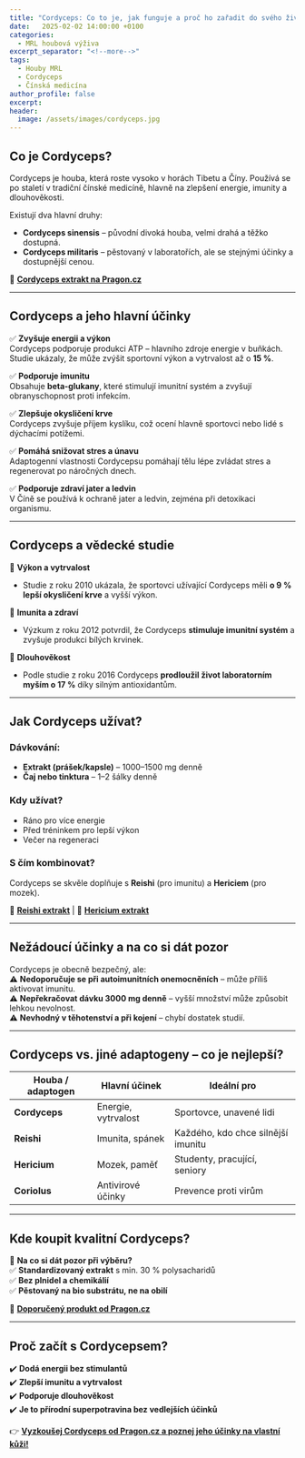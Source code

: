 ```yaml
---
title: "Cordyceps: Co to je, jak funguje a proč ho zařadit do svého života?"
date:   2025-02-02 14:00:00 +0100
categories: 
  - MRL houbová výživa
excerpt_separator: "<!--more-->"
tags:
  - Houby MRL
  - Cordyceps
  - Čínská medicína
author_profile: false
excerpt: 
header:
  image: /assets/images/cordyceps.jpg
---
```


## **Co je Cordyceps?**  
Cordyceps je houba, která roste vysoko v horách Tibetu a Číny. Používá se po staletí v tradiční čínské medicíně, hlavně na zlepšení energie, imunity a dlouhověkosti.  

Existují dva hlavní druhy:  
- **Cordyceps sinensis** – původní divoká houba, velmi drahá a těžko dostupná.  
- **Cordyceps militaris** – pěstovaný v laboratořích, ale se stejnými účinky a dostupnější cenou.  

🔗 [**Cordyceps extrakt na Pragon.cz**](https://www.pragon.cz/cordyceps-mrl-housenice-cinska-c467)  

---

## **Cordyceps a jeho hlavní účinky**  

✅ **Zvyšuje energii a výkon**  
Cordyceps podporuje produkci ATP – hlavního zdroje energie v buňkách. Studie ukázaly, že může zvýšit sportovní výkon a vytrvalost až o **15 %**.  

✅ **Podporuje imunitu**  
Obsahuje **beta-glukany**, které stimulují imunitní systém a zvyšují obranyschopnost proti infekcím.  

✅ **Zlepšuje okysličení krve**  
Cordyceps zvyšuje příjem kyslíku, což ocení hlavně sportovci nebo lidé s dýchacími potížemi.  

✅ **Pomáhá snižovat stres a únavu**  
Adaptogenní vlastnosti Cordycepsu pomáhají tělu lépe zvládat stres a regenerovat po náročných dnech.  

✅ **Podporuje zdraví jater a ledvin**  
V Číně se používá k ochraně jater a ledvin, zejména při detoxikaci organismu.  

---

## **Cordyceps a vědecké studie**  

📌 **Výkon a vytrvalost**  
- Studie z roku 2010 ukázala, že sportovci užívající Cordyceps měli **o 9 % lepší okysličení krve** a vyšší výkon.  

📌 **Imunita a zdraví**  
- Výzkum z roku 2012 potvrdil, že Cordyceps **stimuluje imunitní systém** a zvyšuje produkci bílých krvinek.  

📌 **Dlouhověkost**  
- Podle studie z roku 2016 Cordyceps **prodloužil život laboratorním myším o 17 %** díky silným antioxidantům.  

---

## **Jak Cordyceps užívat?**  

### **Dávkování:**  
- **Extrakt (prášek/kapsle)** – 1000–1500 mg denně  
- **Čaj nebo tinktura** – 1–2 šálky denně  

### **Kdy užívat?**  
- Ráno pro více energie  
- Před tréninkem pro lepší výkon  
- Večer na regeneraci  

### **S čím kombinovat?**  
Cordyceps se skvěle doplňuje s **Reishi** (pro imunitu) a **Hericiem** (pro mozek).  

🔗 [**Reishi extrakt**](https://www.pragon.cz/reishi-mrl-lesklokorka-leskla-c474) | 🔗 [**Hericium extrakt**](https://www.pragon.cz/hericium-mrl-koralovec-jezaty-lvi-hriva-c469)  

---

## **Nežádoucí účinky a na co si dát pozor**  

Cordyceps je obecně bezpečný, ale:  
⚠️ **Nedoporučuje se při autoimunitních onemocněních** – může příliš aktivovat imunitu.  
⚠️ **Nepřekračovat dávku 3000 mg denně** – vyšší množství může způsobit lehkou nevolnost.  
⚠️ **Nevhodný v těhotenství a při kojení** – chybí dostatek studií.  

---

## **Cordyceps vs. jiné adaptogeny – co je nejlepší?**  

| Houba / adaptogen | Hlavní účinek | Ideální pro |  
|-------------------|--------------|------------|  
| **Cordyceps** | Energie, vytrvalost | Sportovce, unavené lidi |  
| **Reishi** | Imunita, spánek | Každého, kdo chce silnější imunitu |  
| **Hericium** | Mozek, paměť | Studenty, pracující, seniory |  
| **Coriolus** | Antivirové účinky | Prevence proti virům |  

---

## **Kde koupit kvalitní Cordyceps?**  

📌 **Na co si dát pozor při výběru?**  
✅ **Standardizovaný extrakt** s min. 30 % polysacharidů  
✅ **Bez plnidel a chemikálií**  
✅ **Pěstovaný na bio substrátu, ne na obilí**  

🔗 [**Doporučený produkt od Pragon.cz**](https://www.pragon.cz/cordyceps-mrl-housenice-cinska-c467)  

---

## **Proč začít s Cordycepsem?**  

✔️ **Dodá energii bez stimulantů**  
✔️ **Zlepší imunitu a vytrvalost**  
✔️ **Podporuje dlouhověkost**  
✔️ **Je to přírodní superpotravina bez vedlejších účinků**  

👉 [**Vyzkoušej Cordyceps od Pragon.cz a poznej jeho účinky na vlastní kůži!**](https://www.pragon.cz/cordyceps-mrl-housenice-cinska-c467)  

